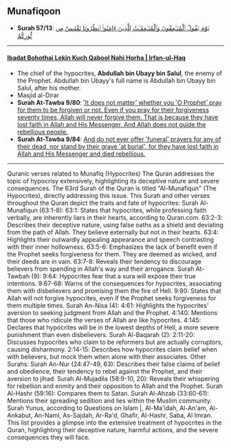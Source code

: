 ## Munafiqoon

* __Surah 57/13__: [يَوْمَ يَقُولُ ٱلْمُنَـٰفِقُونَ وَٱلْمُنَـٰفِقَـٰتُ لِلَّذِينَ ءَامَنُوا۟ ٱنظُرُونَا نَقْتَبِسْ مِن نُّورِكُمْ](https://quranwbw.com/57/13)

***

#### [Ibadat Bohothai Lekin Kuch Qabool Nahi Horha | Irfan-ul-Haq](https://www.youtube.com/watch?v=zRSo6AB5W1o)
* The chief of the hypocrites, __Abdullah bin Ubayy bin Salul__, the enemy of the Prophet. Abdullah bin Ubayy's full name is Abdullah bin Ubayy bin Salul, after his mother.
* Masjid al-Dirar
* __Surah At-Tawba 9/80__: [˹It does not matter˺ whether you ˹O Prophet˺ pray for them to be forgiven or not. Even if you pray for their forgiveness seventy times, Allah will never forgive them. That is because they have lost faith in Allah and His Messenger. And Allah does not guide the rebellious people.](https://quranwbw.com/9/80)
* __Surah At-Tawba 9/84__: [And do not ever offer ˹funeral˺ prayers for any of their dead, nor stand by their grave ˹at burial˺, for they have lost faith in Allah and His Messenger and died rebellious.](https://quranwbw.com/9/84)

***


Quranic verses related to Munafiq (Hypocrites)
The Quran addresses the topic of hypocrisy extensively, highlighting its deceptive nature and severe consequences. The 63rd Surah of the Quran is titled "Al-Munafiqun" (The Hypocrites), directly addressing this issue. This Surah and other verses throughout the Quran depict the traits and fate of hypocrites: 
Surah Al-Munafiqun (63:1-8):
63:1: States that hypocrites, while professing faith verbally, are inherently liars in their hearts, according to Quran.com.
63:2-3: Describes their deceptive nature, using false oaths as a shield and deviating from the path of Allah. They believe externally but not in their hearts.
63:4: Highlights their outwardly appealing appearance and speech contrasting with their inner hollowness.
63:5-6: Emphasizes the lack of benefit even if the Prophet seeks forgiveness for them. They are deemed as wicked, and their deeds are in vain.
63:7-8: Reveals their tendency to discourage believers from spending in Allah's way and their arrogance.
Surah At-Tawbah (9):
9:64: Hypocrites fear that a sura will expose their true intentions.
9:67-68: Warns of the consequences for hypocrites, associating them with disbelievers and promising them the fire of Hell.
9:80: States that Allah will not forgive hypocrites, even if the Prophet seeks forgiveness for them multiple times.
Surah An-Nisa (4):
4:61: Highlights the hypocrites' aversion to seeking judgment from Allah and the Prophet.
4:140: Mentions that those who ridicule the verses of Allah are like hypocrites.
4:145: Declares that hypocrites will be in the lowest depths of Hell, a more severe punishment than even disbelievers.
Surah Al-Baqarah (2):
2:11-20: Discusses hypocrites who claim to be reformers but are actually corruptors, causing disharmony.
2:14-15: Describes how hypocrites claim belief when with believers, but mock them when alone with their associates.
Other Surahs:
Surah An-Nur (24:47-49, 63): Describes their false claims of belief and obedience, their tendency to rebel against the Prophet, and their aversion to jihad.
Surah Al-Mujadila (58:9-10, 20): Reveals their whispering for rebellion and enmity and their opposition to Allah and the Prophet.
Surah Al-Hashr (59:16): Compares them to Satan.
Surah Al-Ahzab (33:60-61): Mentions their spreading sedition and lies within the Muslim community.
Surah Yunus, according to Questions on Islam |, Al-Ma'idah, Al-An'am, Al-Ankabut, An-Naml, As-Sajdah, Ar-Ra'd, Ghafir, Al-Hashr, Saba, Al Imran. 
This list provides a glimpse into the extensive treatment of hypocrites in the Quran, highlighting their deceptive nature, harmful actions, and the severe consequences they will face.

